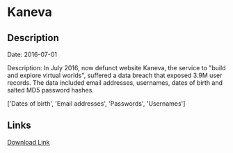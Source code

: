 # Kaneva

## Description

Date: 2016-07-01

Description:
In July 2016, now defunct website Kaneva, the service to &quot;build and explore virtual worlds&quot;, suffered a data breach that exposed 3.9M user records. The data included email addresses, usernames, dates of birth and salted MD5 password hashes.


['Dates of birth', 'Email addresses', 'Passwords', 'Usernames']

## Links

[Download Link](https://link-to.net/1229997/708.0869429297493/dynamic/?r=aHR0cHM6Ly93d3cubWVkaWFmaXJlLmNvbS92aWV3L2g2Y1FZSEFVZGV6bFhhNi9rYW5ldmEuY29tL2ZpbGU=)